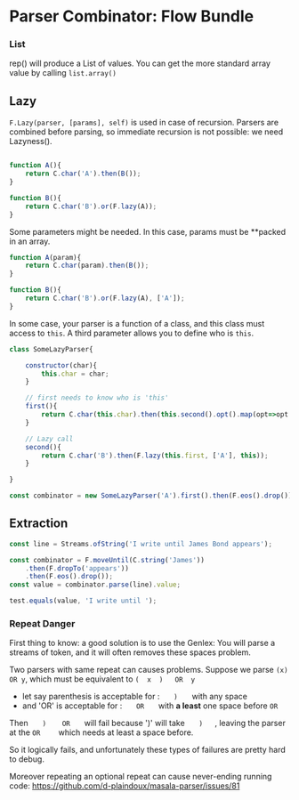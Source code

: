 Parser Combinator: Flow Bundle
=====



### List

rep() will produce a List of values. You can get the more standard array value by calling `list.array()` 




Lazy
-----


`F.Lazy(parser, [params], self)` is used in case of recursion. Parsers are combined before parsing, 
so immediate recursion is not possible: we need Lazyness().
 
```js

function A(){
    return C.char('A').then(B());
}

function B(){
    return C.char('B').or(F.lazy(A));
}

```
 
Some parameters might be needed. In this case, params must be **packed in an array.

```js
function A(param){
    return C.char(param).then(B());
}

function B(){
    return C.char('B').or(F.lazy(A), ['A']);
}

```


In some case, your parser is a function of a class, and this class must access to `this`.
A third parameter allows you to define who is `this`.

```js
class SomeLazyParser{

    constructor(char){
        this.char = char;
    }

    // first needs to know who is 'this'
    first(){
        return C.char(this.char).then(this.second().opt().map(opt=>opt.orElse('')));
    }

    // Lazy call
    second(){
        return C.char('B').then(F.lazy(this.first, ['A'], this));
    }

}

const combinator = new SomeLazyParser('A').first().then(F.eos().drop());
```






Extraction
---


```js
const line = Streams.ofString('I write until James Bond appears');

const combinator = F.moveUntil(C.string('James'))
    .then(F.dropTo('appears'))
    .then(F.eos().drop());
const value = combinator.parse(line).value;

test.equals(value, 'I write until ');

```




### Repeat Danger

First thing to know: a good solution is to use the Genlex: You will parse a streams of token, and
it will often removes these spaces problem. 

Two parsers with same repeat can causes problems.
Suppose we parse `(x) OR y`, which must be equivalent to `(  x  )   OR  y` 
 
* let say  parenthesis is acceptable for : `    )    ` with any space
* and 'OR' is acceptable for : `    OR    ` with **a least** one space before `OR`

Then `    )    OR    ` will fail because ')' will take `    )    `, leaving the parser at the `OR    `
which needs at least a space before.

So it logically fails, and unfortunately these types of failures are pretty hard to debug.



Moreover repeating an optional repeat can cause never-ending running code: https://github.com/d-plaindoux/masala-parser/issues/81